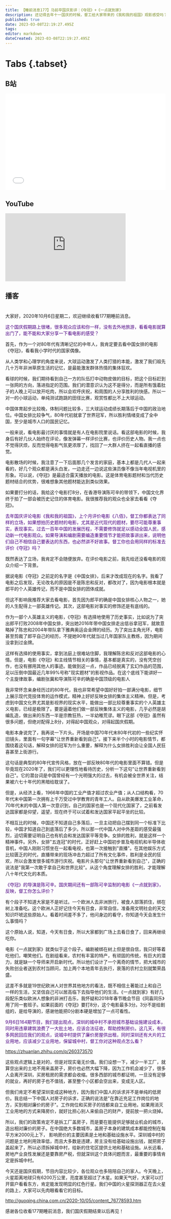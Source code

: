 ```yaml
---
title: 【睡前消息177】马前卒国庆影评：《夺冠》+《一点就到家》
description: 还记得去年十一国庆的时候，督工给大家带来的《我和我的祖国》观影感受吗？作为保留节目，今年十一，督工为大家带来了最新鲜的电影《夺冠》和《一点就到家》影评。当然大家都知道督工是绝不满足于只聊电影的，他一定会从历史唯物主义的角度给出他独到的解读。而且，今年他也不满足于只点评，小勺子牌督工刚刚去问了问@朱导，他说督工和大钊演的《我和我的祖国》短剧明天就能上线了！小勺子和大家一起搓搓手！
published: true
date: 2023-03-08T22:19:27.495Z
tags: 
editor: markdown
dateCreated: 2023-03-08T22:19:27.495Z
---
```


# Tabs {.tabset}
## B站
<div style="position: relative; padding: 30% 45%;">
<iframe style="position: absolute; width: 100%; height: 100%; left: 0; top: 0;" src="//player.bilibili.com/player.html?&bvid=BV1jh41197ow&page=1&as_wide=1&high_quality=1&danmaku=1" scrolling="no" border="0" frameborder="no" framespacing="0" allowfullscreen="true"></iframe>
</div>

## YouTube
<div style="position: relative; padding-bottom: calc(56.25% * 0.75); /* 16:9 */ width: 75%; height: 0;">
<iframe style="position: absolute; top: 0; left: 0; width: 100%; height: 100%;" src="https://www.youtube-nocookie.com/embed/tPlDeNqq0qw" title="YouTube video player" frameborder="0" allow="accelerometer; autoplay; clipboard-write; encrypted-media; gyroscope; picture-in-picture" allowfullscreen></iframe>
</div>
  
## 播客
<div class="podcast-player"></div>

# 

大家好，2020年10月6日星期二，欢迎继续收看177期睡前消息。

<font color="indigo">这个国庆假期路上很堵，很多观众应该和你一样，没有去外地旅游，看看电影就算出门了，能不能和大家分享一下看电影的感受？</font>

首先，作为一个对80年代有清晰记忆的中年人，我肯定要去看中国女排的电影《夺冠》，看看我小学时代的国家偶像。

从人类学和心理学的角度来说，大球运动激发了人类打猎的本能，激发了我们祖先几十万年非洲草原生活的记忆，是最能激发群体热情的集体狂欢。

看球的时候，我们期待看到自己一方的队伍打中动物皮做的目标，把这个目标赶到一张网的方向，落进指定的范围。我们的潜意识认为这不是得分，而是所有饿着肚子的人晚上可以放开吃肉，所以会欢呼庆祝，和周围的人分享胜利的快感。所以一对一的小球运动，单纯测试跑跳的田径比赛，观赏性都比不上大球运动。

中国体育起步比较晚，体制问题比较多，三大球运动成绩长期落后于中国的政治地位。中国女排比较争气，80年代初就拿了世界冠军，所以胜利情绪变成了全中国，至少是城市人口的国民记忆。

一般来说，看电影最讨厌的事情就是有人在电影院里说话。看这部电影的时候，我身后有好几伙人始终在评论，像发弹幕一样评价比赛，也评价历史人物。我一点也不觉得厌烦，反而觉得电影气氛更浓厚了，找回了一大群人挤在一起看直播的感觉。

电影散场的时候，我注意了一下后面那几个发言的家庭，基本上都是几代人一起来看的，好几个观众都是满头白发，一边走还一边说这些演员像不像当年电视机里的形象。可以说，《夺冠》是最适合露天播放的电影。这是体育电影题材和当代历史题材结合的优势，很难想象其他题材能达到类似效果。

如果要打分的话，我给这个电影打8分，在香港导演陈可辛的带领下，中国文化界终于拍了一部会被历史记住的体育电影。我很推荐我的观众也全家去看看《夺冠》。

<font color="indigo">去年国庆评论电影《我和我的祖国》，上个月评价电影《八佰》，督工你都表达了同样的立场，如果想拍历史题材的电影，尤其是近代现代的题材，要尽可能尊重事实，表现事实。过去一百年中国的发展历程，不需要修饰就足以感动全国人民，感动新一代电影观众。如果导演和编剧需要编造重要情节才能把故事讲出来，说明他们自己不相信自己要表达的东西，也必然讲不好故事。督工你也会用同样的标准去评价《夺冠》吗？</font>

既然表达了立场，我肯定不会随便放弃。在评价电影之前，我先给还没看电影的观众介绍一下背景。

据说电影《夺冠》之前定的名字是《中国女排》，后来才改成现在的名字。我看了电影之后发现，无论改名的原因是不是陈忠和反对，都改对了，因为电影根本就是郎平的个人英雄传记，而不是中国女排的团体成就。

但这不影响我推荐大家去看电影，首先因为郎平的确是中国女排核心人物之一，她的人生配得上一部英雄传记。其次，这部电影对事实的修饰还是有底线的。

作为一部个人英雄主义的电影，《夺冠》有选择地使用了历史事实，比如说为了突出郎平打败2008年中国女排，突出她2016年带中国女排走出低谷拿冠军，就故意略掉了陈忠和2004年带队拿下雅典奥运会金牌的经历。为了突出主角光环，电影甚至剪裁了郎平自己的经历，不提她90年代就当过几年国家队主教练，因为期间没拿到过金牌。

这样有选择的使用事实，拿到法庭上很难站住脚，我理解陈忠和反对这部电影的心情。但是，电影《夺冠》和主线情节相关的事情，基本都是真实的，没有凭空创作，也没有挪用其他人的事迹。能做到这一点，作品已经脱离了玄幻作品的范围，足以压倒中国最近几年99%号称"现实题材"的影视作品。在这个底线下能讲好一个主旋律故事，编剧张冀和导演陈可辛的确是中国顶级的电影人

我非常怀念亲身经历过的80年代，我也非常希望中国好好拍一部满分电影，细节上展示现代竞技体育的运作模式，精神上好好反映女排的集体主义精神。但是，考虑到中国文化界尤其是影视界的现实水平，能做出一部比较尊重事实的个人英雄主义电影，已经是极限了。要是逼着他们做一部反映集体主义的电影，几乎必然是胡编乱造，做出来的东西一半是宗教狂热，一半幼稚荒谬。眼下这部《夺冠》虽然有很多问题，但绝对配得上8分，对得起中国观众，对得起国庆假期。

电影本身说完了，我再说一下片头。开场是中国70年代末80年代初的一些纪实怀旧镜头，里面有一句字幕"让世界重新看到自己"。接下来半个小时的电影情节，都围绕着这句话，解释女排的冠军为什么重要，解释为什么女排胜利会让全国人民狂喜甚至上街游行。

这句话是典型的80年代宣传风格，放在一部反映80年代的电影里面不算错。但是毕竟现在2020年了，我们可以更理性地看待历史，分析一下这句"让世界重新看到自己"。它的潜台词是中国曾经有一个光明强大的过去，有机会被全世界关注，结果被六七十年代的黑暗给耽误了。

但是，从经济上看，1966年中国的工业产值才超过农业产值；从人口结构看，70年代末中国第一次拥有上千万受过中学教育的青年工人。自从欧美爆发工业革命，70年代末的中国人第一次意识到，自己的国家也是一个现代化国家了，之前看发达国家都是仰望，遥望，现在终于可以试着和发达国家平起平坐的比较。

不相互比的时候，中国还不知道自己多落后，一旦主动把自己摆到同一个标准下比较，中国才知道自己到底落后了多少。所以那一代中国人对中外差距的感受最强烈，迫切需要证明自己也有机会和发达国家平等竞争。女排的胜利，就是这样一个精神事件。另外，女排"五连冠"的时代，正好赶上中国初步普及电视机和半导体收音机，中国人刚刚习惯坐在一起看电视，也第一次接触到"直播"。在其他娱乐方式比较匮乏的时代，直播带来的现场冲击力超过了所有文化事件，胜利是全民的狂欢，所以会激发很多城市游行庆祝。电影片头那句"让世界重新看到自己"，正确的说法是"我第一次敢于拿自己和世界比较"。从这个角度理解女排的胜利，才能理解八十年代文化的本质。

<font color="indigo">《夺冠》的导演是陈可辛。国庆期间还有一部陈可辛监制的电影《一点就到家》，反映，督工你怎么评价？</font>

有个段子不知道大家是不是听过。一个欧洲人去非洲旅行，被食人部落抓住，绑在树上准备吃。这个欧洲人正好记住今天有日食，非常自信，准备用文明社会的天文知识吓唬这些原始人。看着时间差不多了，他问身边的看守，你知道今天会发生什么事情吗？

这个原始人说，知道，今天有日食，所以大家都到广场上去看日食了，回来再继续吃你。

电影《一点就到家》就类似于这个段子。编剧被绑在树上但是很自信，我只好等着吃他们，嘲笑他们。在剧组看来，农村有丰富的特产，有顽固的传统，有巨大的潜力，就是缺一个导师来开启新时代。所以他们设计了一个离奇的情节，把大城市的失败创业者送到农村当顾问，加上两个本地青年去执行，衰落的农村立刻就繁荣昌盛。

这差不多就是19世纪欧洲人对世界其他地方的看法，既不相信土著能过上和自己一样的生活，又坚信自己可以居高临下去指导他们的生活。《一点就到家》有好几段配乐类似欧洲人想象的非洲打击乐，我怀疑和2018年春节晚会节目《同喜同乐》用了同一套班子。如果前面的《夺冠》要打8分，这个电影最多3分。3分不是给剧组的，是给导演的，感谢他能把0分剧本硬是增加了一点可看性。

<font color="indigo">9月6日164期节目，我们提出观点，深圳的城中村不承担城市基础设施建设成本，同时用违章建筑浪费了一大批土地，应该合法征收，帮助控制房价。这几天，有很多网民回应我们的观点，说城中村提供了廉价房屋供出租，同时深圳还有大片的工业用地，应该减少工业用地，保留城中村，督工你对这种观点怎么看？</font>

<https://zhuanlan.zhihu.com/p/260373570>

这些观点逻辑上是对的，但是对现实毫无价值。我们设想一下，减少一半工厂，就算空出来的土地不用来盖房子，房价也必然大幅下降，因为工作机会减少了，很多人会离开深圳，买房租房的需求都会收缩。很多西部的城市都证明，一旦没有足够的就业，再好的房子也不值钱，甚至整个小区都会空出来，变成无人区。

但我们肯定不希望深圳变成这种地方，因为我们中国人的诉求并不是单纯的低房价。我总结一下中国人对房子的诉求，正确的说法是"在靠近充足工作岗位的地方，买到相对廉价的房子"。工作岗位和买房子的钱都来自工业用地，如果用消灭工业用地的方式来降房价，就好比担心别人来偷自己的财产，提前放一把火烧掉。

所以，我们的政策肯定不是拆工厂盖房子，而是要在能提供足够就业机会的城市，造出相对廉价的房子。在中国绝大多数城市，盖房子本身的建筑成本都能控制在每平方米2000元上下，
影响房价的主要因素是土地和基础设施水平。深圳城中村的问题是土地利用效率低，而且大多数是违建，房主没有给基础设施出钱，就把房子盖起来了，所以必须拆掉城中村，给新的住宅区提供土地和基础设施。从长远看，房地产业良性发展还是要靠房产税，但就深圳这个具体问题而言，最重要的事情肯定是拆城中村。

今天还是国庆假期，节目内容比较少，各位观众也多陪陪自己的家人。今天晚上，火星距离地球只有6200万公里，亮度甚至超过了木星。如果天气好，大家可以打开窗户看看东方，肯定能发现明显的红色行星。我们中国的火星探测器正在去火星的路上，大家可以先肉眼看看它的目标。

<http://guoqing.china.com.cn/2020-10/05/content_76778593.htm>

感谢各位收看177期睡前消息，我们国庆假期结束以后再见！

